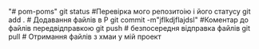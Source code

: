 "# pom-poms" 
git status      #Перевірка мого репозитоію і його статусу
git add .       # Додавання файлів в Р
git commit -m"jflkdjflajdsl" #Коментар до файлів передвідправкою
git push        # безпосередня відправка файлів
git pull        # Отримання файлів з хмаи у мій проект